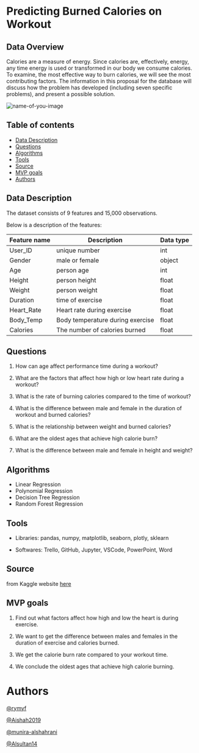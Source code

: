 
# Predicting Burned Calories on Workout
## Data Overview
Calories are a measure of energy. Since calories are, effectively, energy, any time energy is used or transformed in our body we consume calories. To examine, the most effective way to burn calories, we will see the most contributing factors. The information in this proposal for the database will discuss how the problem has developed (including seven specific problems), and present a possible solution. 

![name-of-you-image](https://github.com/rymyf/Predict_Calories_Regression/blob/main/pics/rock-art-craft-wellness.jpg?raw=true)

## Table of contents
* [Data Description](#data-description)
* [Questions](#questions)
* [Algorithms](#algorithms)
* [Tools](#tools)
* [Source](#source)
* [MVP goals](#mvp-goals)
* [Authors](#authors)

## Data Description
The dataset consists of 9 features and 15,000 observations.

Below is a description of the features: 

| Feature name  | Description   | Data type |
| ------------- | ------------- | ------------- |
| User_ID       | unique number | int           |
| Gender        | male or female | object       |
| Age           | person age    | int           |
| Height        | person height | float         |
| Weight        | person weight | float         |
| Duration      | time of exercise | float      |
| Heart_Rate    | Heart rate during exercise | float |
| Body_Temp     | Body temperature during exercise | float |
| Calories      | The number of calories burned | float |

## Questions
1. How can age affect performance time during a workout?

2. What are the factors that affect how high or low heart rate during a workout?

3. What is the rate of burning calories compared to the time of workout?

4. What is the difference between male and female in the duration of workout and burned calories?

5. What is the relationship between weight and burned calories?

6. What are the oldest ages that achieve high calorie burn?

7. What is the difference between male and female in height and weight?

## Algorithms
- Linear Regression
- Polynomial Regression
- Decision Tree Regression
- Random Forest Regression

## Tools
- Libraries: 
pandas, 
numpy, 
matplotlib, 
seaborn, 
plotly, 
sklearn

- Softwares: 
Trello, 
GitHub, 
Jupyter, 
VSCode, 
PowerPoint, 
Word

## Source
from Kaggle website [here](https://www.kaggle.com/emdemor/predicting-burned-calories-on-workout/data)

## MVP goals
1. Find out what factors affect how high and low the heart is during exercise.

2. We want to get the difference between males and females in the duration of exercise and calories burned.

3. We get the calorie burn rate compared to your workout time.

4. We conclude the oldest ages that achieve high calorie burning.

# Authors
[@rymyf](https://github.com/rymyf)

[@Aishah2019](https://github.com/Aishah2019)

[@munira-alshahrani](https://github.com/munira-alshahrani)

[@Alsultan14](https://github.com/Alsultan14)
